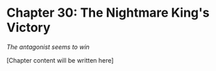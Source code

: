 # Chapter 30: The Nightmare King's Victory

*The antagonist seems to win*

[Chapter content will be written here]